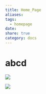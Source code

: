 ```yaml
---
title: Home_Page
aliases: 
tags:
  - homepage
date: 
share: true
category: docs
---
```


# abcd

![](https://i.imgur.com/vV14BcN.png)


![](https://i.imgur.com/JPKfllb.png)
